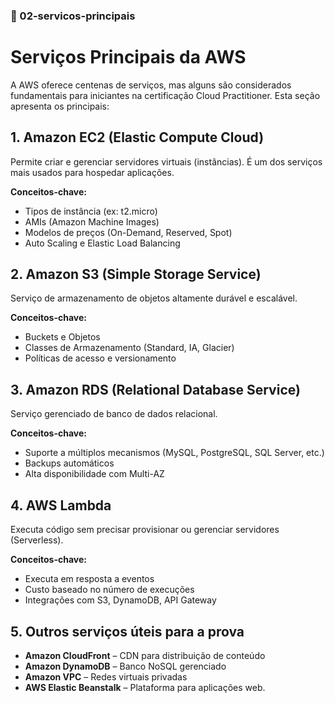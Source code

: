 ### 📘 02-servicos-principais

# Serviços Principais da AWS

A AWS oferece centenas de serviços, mas alguns são considerados fundamentais para iniciantes na certificação Cloud Practitioner. Esta seção apresenta os principais:

## 1. Amazon EC2 (Elastic Compute Cloud)
Permite criar e gerenciar servidores virtuais (instâncias). É um dos serviços mais usados para hospedar aplicações.

**Conceitos-chave:**
- Tipos de instância (ex: t2.micro)
- AMIs (Amazon Machine Images)
- Modelos de preços (On-Demand, Reserved, Spot)
- Auto Scaling e Elastic Load Balancing

## 2. Amazon S3 (Simple Storage Service)
Serviço de armazenamento de objetos altamente durável e escalável.

**Conceitos-chave:**
- Buckets e Objetos
- Classes de Armazenamento (Standard, IA, Glacier)
- Políticas de acesso e versionamento

## 3. Amazon RDS (Relational Database Service)
Serviço gerenciado de banco de dados relacional.

**Conceitos-chave:**
- Suporte a múltiplos mecanismos (MySQL, PostgreSQL, SQL Server, etc.)
- Backups automáticos
- Alta disponibilidade com Multi-AZ

## 4. AWS Lambda
Executa código sem precisar provisionar ou gerenciar servidores (Serverless).

**Conceitos-chave:**
- Executa em resposta a eventos
- Custo baseado no número de execuções
- Integrações com S3, DynamoDB, API Gateway

## 5. Outros serviços úteis para a prova
- **Amazon CloudFront** – CDN para distribuição de conteúdo
- **Amazon DynamoDB** – Banco NoSQL gerenciado
- **Amazon VPC** – Redes virtuais privadas
- **AWS Elastic Beanstalk** – Plataforma para aplicações web.
